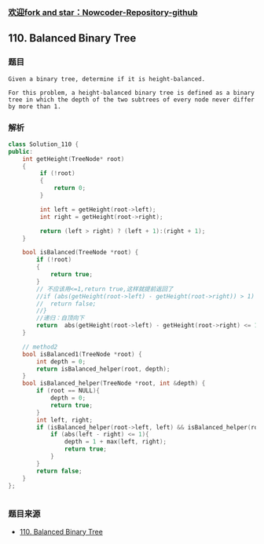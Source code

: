 ### [欢迎fork and star：Nowcoder-Repository-github](https://github.com/ranjiewwen/Nowcoder)

## 110. Balanced Binary Tree

### 题目

```
Given a binary tree, determine if it is height-balanced.

For this problem, a height-balanced binary tree is defined as a binary tree in which the depth of the two subtrees of every node never differ by more than 1. 
```

### 解析

```C++
class Solution_110 {
public:
	int getHeight(TreeNode* root)
	{
	     if (!root)
	     {
			 return 0;
	     }

		 int left = getHeight(root->left);
		 int right = getHeight(root->right);

		 return (left > right) ? (left + 1):(right + 1);
	}

	bool isBalanced(TreeNode *root) {
		if (!root)
		{
			return true;
		}
		// 不应该用<=1,return true,这样就提前返回了 
		//if (abs(getHeight(root->left) - getHeight(root->right)) > 1) {
		//	return false;
		//}
		//递归：自顶向下
		return  abs(getHeight(root->left) - getHeight(root->right) <= 1) && isBalanced(root->left) && isBalanced(root->right);
	}

	// method2
	bool isBalanced1(TreeNode *root) {
		int depth = 0;
		return isBalanced_helper(root, depth);
	}
	bool isBalanced_helper(TreeNode *root, int &depth) {
		if (root == NULL){
			depth = 0;
			return true;
		}
		int left, right;
		if (isBalanced_helper(root->left, left) && isBalanced_helper(root->right, right)){
			if (abs(left - right) <= 1){
				depth = 1 + max(left, right);
				return true;
			}
		}
		return false;
	}
};



```

### 题目来源

- [110. Balanced Binary Tree](https://leetcode.com/problems/balanced-binary-tree/discuss/35691)

